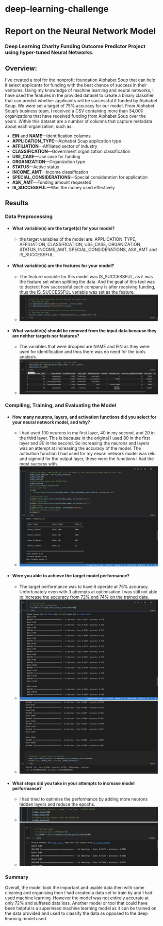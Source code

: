 # deep-learning-challenge

# Report on the Neural Network Model
### Deep Learning Charity Funding Outcome Predictor Project using hyper-tuned Neural Networks.

## Overview:

I've created a tool for the  nonprofit foundation Alphabet Soup that can help it select applicants for funding with the best chance of success in their ventures. Using my knowledge of  machine learning and neural networks, I have used the features in the provided dataset to create a binary classifier that can predict whether applicants will be successful if funded by Alphabet Soup. We were set a target of 75% accuracy for our model.
From Alphabet Soup’s business team, I received a CSV containing more than 34,000 organizations that have received funding from Alphabet Soup over the years. Within this dataset are a number of columns that capture metadata about each organization, such as:

* **EIN** and **NAME**—Identification columns
* **APPLICATION_TYPE**—Alphabet Soup application type
* **AFFILIATION**—Affiliated sector of industry
* **CLASSIFICATION**—Government organization classification
* **USE_CASE**—Use case for funding
* **ORGANIZATION**—Organization type
* **STATUS**—Active status
* **INCOME_AMT**—Income classification
* **SPECIAL_CONSIDERATIONS**—Special consideration for application
* **ASK_AMT**—Funding amount requested
* **IS_SUCCESSFUL**—Was the money used effectively

 
## Results
### Data Preprocessing
- #### What variable(s) are the target(s) for your model?
    - the target variables of the model are: APPLICATION_TYPE, AFFILIATION, CLASSIFICATION, USE_CASE, ORGANIZATION, STATUS, INCOME_AMT, SPECIAL_CONSIDERATIONS, ASK_AMT and IS_SUCCESSFUL.
 
- #### What variable(s) are the features for your model?
    - The feature variable for this model was IS_SUCCESSFUL, as it was the feature set when splitting the data. And the goal of this tool was to dectect how successful each company is after receiving funding, thus the IS_SUCCESSFUL variable was set as the feature.
    - ![Img](Picture/dummy_data.PNG)
 
- #### What variable(s) should be removed from the input data because they are neither targets nor features?
    - The variables that were dropped are NAME and EIN as they were used for identification and thus there was no need for the tools analysis.
    - ![img](Picture/droppes.PNG)
 
### Compiling, Training, and Evaluating the Model
- #### How many neurons, layers, and activation functions did you select for your neural network model, and why?
    - I had used 100 neurons in my first layer, 40 in my second, and 20 in the third layer. This is because in the original I used 80 in the first layer and 30 in the second. So increasing the neurons and layers was an attempt at increasing the accuracy of the model. The activation function I had used for my neural network model was relu and sigmoid for the output layer, these were the functions I had the most success with.
    - ![Img](Picture/nodes.PNG)
 
- #### Were you able to achieve the target model performance?
    - The target performance was to have it operate at 75% accuracy. Unfortunately even with 3 attempts at optimisation I was still not able to increase the accuracy from 72% and 74% on the trained data.
    - ![Img](Picture/results_1.PNG)
    - ![Img](Picture/results_2.PNG)
 
- #### What steps did you take in your attempts to increase model performance?
    - I had tried to optimise the performance by adding more neurons hidden layers and reduce the epochs.
    - ![Img](Picture/optimise_1.PNG)
    - ![Img](Picture/optimise_2.PNG)
### Summary
Overall, the model took the important and usable data then with some cleaning and organising then I had created a data set to train by and I had used machine learning. However the model was not entirely accurate at only 72% and suffered data loss. Another model or tool that could have been helpful is a supervised machine learning model as it can be trained on the data provided and used to classify the data as opposed to the deep learning model used.